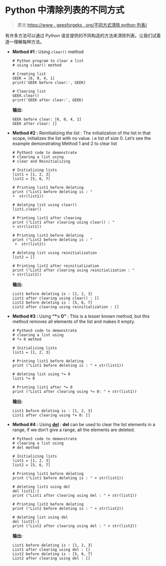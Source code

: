 # Python 中清除列表的不同方式

> 原文:[https://www . geesforgeks . org/不同方式清除 python 列表/](https://www.geeksforgeeks.org/different-ways-to-clear-a-list-in-python/)

有许多方法可以通过 Python 语言提供的不同构造的方法来清除列表。让我们试着逐一理解每种方法。

*   **Method #1 :** Using `clear()` method

    ```
    # Python program to clear a list
    # using clear() method 

    # Creating list
    GEEK = [6, 0, 4, 1]
    print('GEEK before clear:', GEEK) 

    # Clearing list 
    GEEK.clear() 
    print('GEEK after clear:', GEEK) 
    ```

    **输出:**

    ```
    GEEK before clear: [6, 0, 4, 1]
    GEEK after clear: []

    ```

*   **Method #2 :** Reinitializing the list : The initialization of the list in that scope, initializes the list with no value. i.e list of size 0\. Let’s see the example demonstrating Method 1 and 2 to clear list

    ```
    # Python3 code to demonstrate 
    # clearing a list using
    # clear and Reinitializing 

    # Initializing lists
    list1 = [1, 2, 3]
    list2 = [5, 6, 7]

    # Printing list1 before deleting 
    print ("List1 before deleting is : " 
    +  str(list1))

    # deleting list using clear()
    list1.clear()

    # Printing list1 after clearing
    print ("List1 after clearing using clear() : " 
    + str(list1))

    # Printing list2 before deleting 
    print ("List2 before deleting is : "
     +  str(list2))

    # deleting list using reinitialization
    list2 = []

    # Printing list2 after reinitialization
    print ("List2 after clearing using reinitialization : " 
    + str(list2))
    ```

    **输出:**

    ```
    List1 before deleting is : [1, 2, 3]
    List1 after clearing using clear() : []
    List2 before deleting is : [5, 6, 7]
    List2 after clearing using reinitialization : []

    ```

*   **Method #3 :** Using **“*= 0”** : This is a lesser known method, but this method removes all elements of the list and makes it empty.

    ```
    # Python3 code to demonstrate 
    # clearing a list using
    # *= 0 method

    # Initializing lists
    list1 = [1, 2, 3]

    # Printing list1 before deleting 
    print ("List1 before deleting is : " + str(list1))

    # deleting list using *= 0
    list1 *= 0

    # Printing list1 after *= 0
    print ("List1 after clearing using *= 0: " + str(list1))
    ```

    **输出:**

    ```
    List1 before deleting is : [1, 2, 3]
    List1 after clearing using *= 0: []
    ```

*   **Method #4 :** Using **[del](https://www.geeksforgeeks.org/list-methods-in-python-set-2-del-remove-sort-insert-pop-extend/)** : **del** can be used to clear the list elements in a range, if we don’t give a range, all the elements are deleted.

    ```
    # Python3 code to demonstrate 
    # clearing a list using
    # del method

    # Initializing lists
    list1 = [1, 2, 3]
    list2 = [5, 6, 7]

    # Printing list1 before deleting 
    print ("List1 before deleting is : " + str(list1))

    # deleting list1 using del
    del list1[:]
    print ("List1 after clearing using del : " + str(list1))

    # Printing list2 before deleting 
    print ("List2 before deleting is : " + str(list2))

    # deleting list using del
    del list2[:]
    print ("List2 after clearing using del : " + str(list2))
    ```

    **输出:**

    ```
    List1 before deleting is : [1, 2, 3]
    List1 after clearing using del : []
    List2 before deleting is : [5, 6, 7]
    List2 after clearing using del : []

    ```